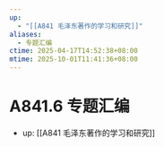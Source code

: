 ```yaml
---
up:
  - "[[A841 毛泽东著作的学习和研究]]"
aliases:
  - 专题汇编
ctime: 2025-04-17T14:52:38+08:00
mtime: 2025-10-01T11:41:36+08:00
---
```


# A841.6 专题汇编

- up: [[A841 毛泽东著作的学习和研究]]
